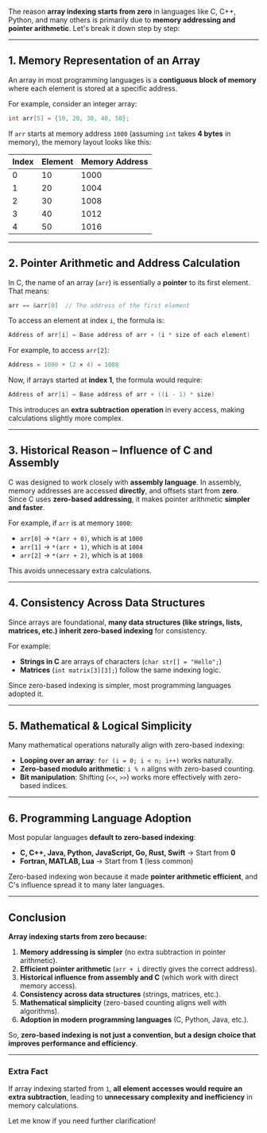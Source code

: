 The reason **array indexing starts from zero** in languages like C, C++, Python, and many others is primarily due to **memory addressing and pointer arithmetic**. Let's break it down step by step:

---

## **1. Memory Representation of an Array**
An array in most programming languages is a **contiguous block of memory** where each element is stored at a specific address.

For example, consider an integer array:
```c
int arr[5] = {10, 20, 30, 40, 50};
```
If `arr` starts at memory address `1000` (assuming `int` takes **4 bytes** in memory), the memory layout looks like this:

| Index | Element | Memory Address |
|--------|---------|----------------|
| 0      | 10      | 1000           |
| 1      | 20      | 1004           |
| 2      | 30      | 1008           |
| 3      | 40      | 1012           |
| 4      | 50      | 1016           |

---

## **2. Pointer Arithmetic and Address Calculation**
In C, the name of an array (`arr`) is essentially a **pointer** to its first element. That means:
```c
arr == &arr[0]  // The address of the first element
```
To access an element at index `i`, the formula is:
```c
Address of arr[i] = Base address of arr + (i * size of each element)
```
For example, to access `arr[2]`:
```c
Address = 1000 + (2 × 4) = 1008
```
Now, if arrays started at **index 1**, the formula would require:
```c
Address of arr[i] = Base address of arr + ((i - 1) * size)
```
This introduces an **extra subtraction operation** in every access, making calculations slightly more complex.

---

## **3. Historical Reason – Influence of C and Assembly**
C was designed to work closely with **assembly language**. In assembly, memory addresses are accessed **directly**, and offsets start from **zero**. Since C uses **zero-based addressing**, it makes pointer arithmetic **simpler and faster**.

For example, if `arr` is at memory `1000`:
- `arr[0]` → `*(arr + 0)`, which is at `1000`
- `arr[1]` → `*(arr + 1)`, which is at `1004`
- `arr[2]` → `*(arr + 2)`, which is at `1008`
  
This avoids unnecessary extra calculations.

---

## **4. Consistency Across Data Structures**
Since arrays are foundational, **many data structures (like strings, lists, matrices, etc.) inherit zero-based indexing** for consistency.

For example:
- **Strings in C** are arrays of characters (`char str[] = "Hello";`)
- **Matrices** (`int matrix[3][3];`) follow the same indexing logic.

Since zero-based indexing is simpler, most programming languages adopted it.

---

## **5. Mathematical & Logical Simplicity**
Many mathematical operations naturally align with zero-based indexing:
- **Looping over an array**: `for (i = 0; i < n; i++)` works naturally.
- **Zero-based modulo arithmetic**: `i % n` aligns with zero-based counting.
- **Bit manipulation**: Shifting (`<<`, `>>`) works more effectively with zero-based indices.

---

## **6. Programming Language Adoption**
Most popular languages **default to zero-based indexing**:
- **C, C++, Java, Python, JavaScript, Go, Rust, Swift** → Start from **0**
- **Fortran, MATLAB, Lua** → Start from **1** (less common)

Zero-based indexing won because it made **pointer arithmetic efficient**, and C's influence spread it to many later languages.

---

## **Conclusion**
**Array indexing starts from zero because:**
1. **Memory addressing is simpler** (no extra subtraction in pointer arithmetic).
2. **Efficient pointer arithmetic** (`arr + i` directly gives the correct address).
3. **Historical influence from assembly and C** (which work with direct memory access).
4. **Consistency across data structures** (strings, matrices, etc.).
5. **Mathematical simplicity** (zero-based counting aligns well with algorithms).
6. **Adoption in modern programming languages** (C, Python, Java, etc.).

So, **zero-based indexing is not just a convention, but a design choice that improves performance and efficiency**.

---

### **Extra Fact**
If array indexing started from `1`, **all element accesses would require an extra subtraction**, leading to **unnecessary complexity and inefficiency** in memory calculations.

Let me know if you need further clarification!